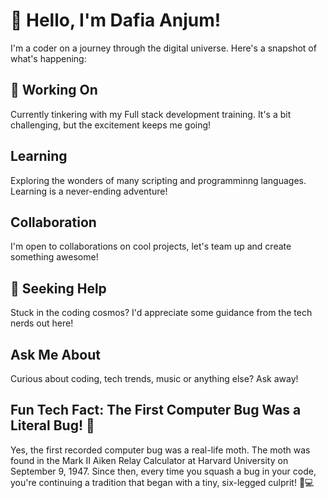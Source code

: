 # 👋 Hello, I'm Dafia Anjum!
I'm a coder on a journey through the digital universe. Here's a snapshot of what's happening:

## 🔭 Working On
Currently tinkering with my Full stack development training. It's a bit challenging, but the excitement keeps me going!

##  Learning
Exploring the wonders of many scripting and programminng languages. Learning is a never-ending adventure!

##  Collaboration
I'm open to collaborations on cool projects, let's team up and create something awesome!

## 🤔 Seeking Help
Stuck in the coding cosmos? I'd appreciate some guidance from the tech nerds out here!

##  Ask Me About
Curious about coding, tech trends, music or anything else? Ask away! 

## Fun Tech Fact: The First Computer Bug Was a Literal Bug! 🐞
Yes, the first recorded computer bug was a real-life moth. The moth was found in the Mark II Aiken Relay Calculator at Harvard University on September 9, 1947.
Since then, every time you squash a bug in your code, you're continuing a tradition that began with a tiny, six-legged culprit! 🐜💻








